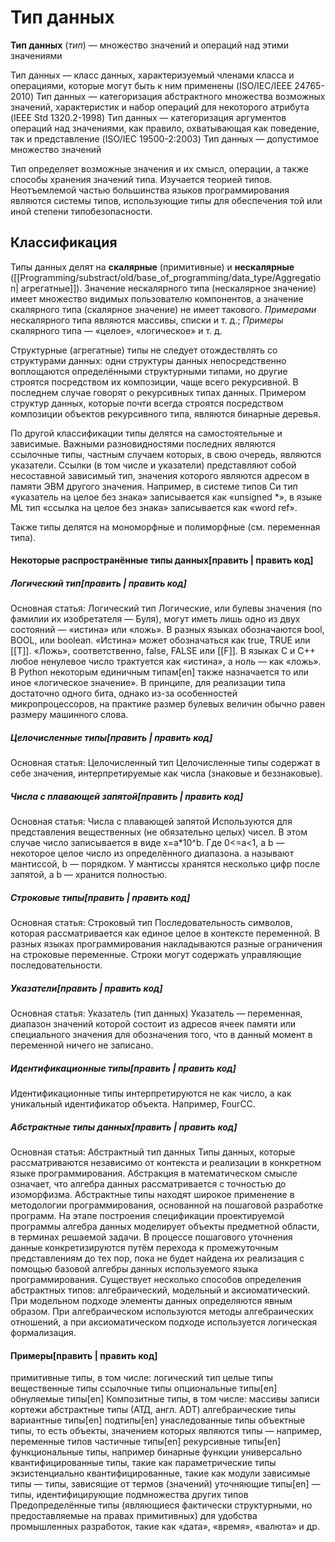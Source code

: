 # Тип данных
**Тип данных** (_тип_) — множество значений и операций над этими значениями

Тип данных — класс данных, характеризуемый членами класса и операциями, которые могут быть к ним применены (ISO/IEC/IEEE 24765-2010)
Тип данных — категоризация абстрактного множества возможных значений, характеристик и набор операций для некоторого атрибута (IEEE Std 1320.2-1998)
Тип данных — категоризация аргументов операций над значениями, как правило, охватывающая как поведение, так и представление (ISO/IEC 19500-2:2003)
Тип данных — допустимое множество значений

Тип определяет возможные значения и их смысл, операции, а также способы хранения значений типа. Изучается теорией типов. Неотъемлемой частью большинства языков программирования являются системы типов, использующие типы для обеспечения той или иной степени типобезопасности.

## Классификация
Типы данных делят на **скалярные** (примитивные) и **нескалярные** ([[Programming/substract/old/base_of_programming/data_type/Aggregation| агрегатные]]). Значение нескалярного типа (нескалярное значение) имеет множество видимых пользователю компонентов, а значение скалярного типа (скалярное значение) не имеет такового. 
*Примерами* нескалярного типа являются массивы, списки и т. д.; 
*Примеры* скалярного типа — «целое», «логическое» и т. д.

Структурные (агрегатные) типы не следует отождествлять со структурами данных: одни структуры данных непосредственно воплощаются определёнными структурными типами, но другие строятся посредством их композиции, чаще всего рекурсивной. В последнем случае говорят о рекурсивных типах данных. Примером структур данных, которые почти всегда строятся посредством композиции объектов рекурсивного типа, являются бинарные деревья.

По другой классификации типы делятся на самостоятельные и зависимые. Важными разновидностями последних являются ссылочные типы, частным случаем которых, в свою очередь, являются указатели. Ссылки (в том числе и указатели) представляют собой несоставной зависимый тип, значения которого являются адресом в памяти ЭВМ другого значения. Например, в системе типов Си тип «указатель на целое без знака» записывается как «unsigned *», в языке ML тип «ссылка на целое без знака» записывается как «word ref».

Также типы делятся на мономорфные и полиморфные (см. переменная типа).

#### Некоторые распространённые типы данных[править | править код]
##### Логический тип[править | править код]
Основная статья: Логический тип
Логические, или булевы значения (по фамилии их изобретателя — Буля), могут иметь лишь одно из двух состояний — «истина» или «ложь». В разных языках обозначаются bool, BOOL, или boolean. «Истина» может обозначаться как true, TRUE или [[T]]. «Ложь», соответственно, false, FALSE или [[F]]. В языках C и C++ любое ненулевое число трактуется как «истина», а ноль — как «ложь». В Python некоторым единичным типам[en] также назначается то или иное «логическое значение». В принципе, для реализации типа достаточно одного бита, однако из-за особенностей микропроцессоров, на практике размер булевых величин обычно равен размеру машинного слова.

##### Целочисленные типы[править | править код]
Основная статья: Целочисленный тип
Целочисленные типы содержат в себе значения, интерпретируемые как числа (знаковые и беззнаковые).

##### Числа с плавающей запятой[править | править код]
Основная статья: Числа с плавающей запятой
Используются для представления вещественных (не обязательно целых) чисел. В этом случае число записывается в виде x=a*10^b. Где 0<=a<1, а b — некоторое целое число из определённого диапазона. a называют мантиссой, b — порядком. У мантиссы хранятся несколько цифр после запятой, а b — хранится полностью.

##### Строковые типы[править | править код]
Основная статья: Строковый тип
Последовательность символов, которая рассматривается как единое целое в контексте переменной. В разных языках программирования накладываются разные ограничения на строковые переменные. Строки могут содержать управляющие последовательности.

##### Указатели[править | править код]
Основная статья: Указатель (тип данных)
Указатель — переменная, диапазон значений которой состоит из адресов ячеек памяти или специального значения для обозначения того, что в данный момент в переменной ничего не записано.

##### Идентификационные типы[править | править код]
Идентификационные типы интерпретируются не как число, а как уникальный идентификатор объекта. Например, FourCC.

##### Абстрактные типы данных[править | править код]
Основная статья: Абстрактный тип данных
Типы данных, которые рассматриваются независимо от контекста и реализации в конкретном языке программирования. Абстракция в математическом смысле означает, что алгебра данных рассматривается с точностью до изоморфизма. Абстрактные типы находят широкое применение в методологии программирования, основанной на пошаговой разработке программ. На этапе построения спецификации проектируемой программы алгебра данных моделирует объекты предметной области, в терминах решаемой задачи. В процессе пошагового уточнения данные конкретизируются путём перехода к промежуточным представлениям до тех пор, пока не будет найдена их реализация с помощью базовой алгебры данных используемого языка программирования. Существует несколько способов определения абстрактных типов: алгебраический, модельный и аксиоматический. При модельном подходе элементы данных определяются явным образом. При алгебраическом используются методы алгебраических отношений, а при аксиоматическом подходе используется логическая формализация.


#### Примеры[править | править код]
примитивные типы, в том числе:
	логический тип
	целые типы
	вещественные типы
	ссылочные типы
	опциональные типы[en]
	обнуляемые типы[en]
Композитные типы, в том числе:
	массивы
	записи
	кортежи
	абстрактные типы (АТД, англ. ADT)
алгебраические типы
вариантные типы[en]
подтипы[en]
унаследованные типы
объектные типы, то есть объекты, значением которых являются типы — например, переменные типов
частичные типы[en]
рекурсивные типы[en]
функциональные типы, например бинарные функции
универсально квантифицированные типы, такие как параметрические типы
экзистенциально квантифицированные, такие как модули
зависимые типы — типы, зависящие от термов (значений)
уточняющие типы[en] — типы, идентифицирующие подмножества других типов
Предопределённые типы (являющиеся фактически структурными, но предоставляемые на правах примитивных) для удобства промышленных разработок, такие как «дата», «время», «валюта» и др.